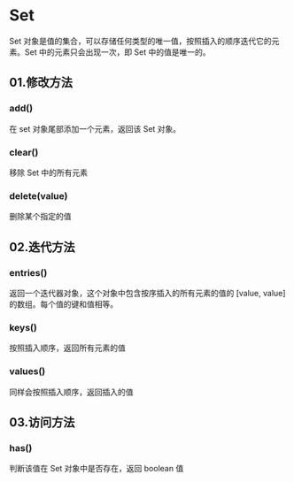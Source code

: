 # Set

Set 对象是值的集合，可以存储任何类型的唯一值，按照插入的顺序迭代它的元素。Set 中的元素只会出现一次，即 Set 中的值是唯一的。

## 01.修改方法

### add()

在 set 对象尾部添加一个元素，返回该 Set 对象。

### clear()

移除 Set 中的所有元素


### delete(value)

删除某个指定的值

## 02.迭代方法

### entries()

返回一个迭代器对象，这个对象中包含按序插入的所有元素的值的 [value, value] 的数组。每个值的键和值相等。

### keys()

按照插入顺序，返回所有元素的值

### values()

同样会按照插入顺序，返回插入的值

## 03.访问方法

### has()

判断该值在 Set 对象中是否存在，返回 boolean 值